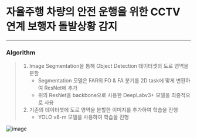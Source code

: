 # 자율주행 차량의 안전 운행을 위한 CCTV 연계 보행자 돌발상황 감지
---
### Algorithm

> 1. Image Segmentation을 통해 Object Detection 데이터셋의 도로 영역을 분할
>     * Segmentation 모델은 FAR의 FO & FA 분기를 2D task에 맞게 변환하여 ResNet에 추가  
>     * 위의 ResNet을 backbone으로 사용한 DeepLabv3+ 모델을 최종적으로 사용 
> 2. 기존의 데이터셋에 도로 영역을 분할한 이미지를 추가하여 학습을 진행
>     * YOLO v8-m 모델을 사용하여 학습을 진행  

![image](https://github.com/user-attachments/assets/3e57bb11-67e0-45a8-b52f-9744e416430e)

